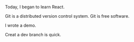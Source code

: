 <!--Creat by CuiKe 2017-01-11-->
Today, I began to learn React.

Git is a distributed version control system.
Git is free software.

<!--Today is 2017-01-12 -->
I wrote a demo.

<!--2017-01-17-->
Creat a dev branch is quick.
